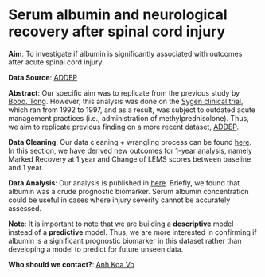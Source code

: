 
# Serum albumin and neurological recovery after spinal cord injury


**Aim**: To investigate if albumin is significantly associated with outcomes after acute spinal cord injury. 

**Data Source**: [ADDEP](https://www.icpsr.umich.edu/icpsrweb/ADDEP/studies/36724)

**Abstract**: Our specific aim was to replicate from the previous study by [Bobo, Tong](https://journals.sagepub.com/doi/pdf/10.1177/1545968317746781). However, this analysis was done on the [Sygen clinical trial](https://journals.lww.com/spinejournal/Fulltext/2001/12151/The_Sygen__Multicenter_Acute_Spinal_Cord_Injury.15.aspx), which ran from 1992 to 1997, and as a result, was subject to outdated acute management practices (i.e., administration of methylprednisolone). Thus, we aim to replicate previous finding on a more recent dataset, [ADDEP](https://www.icpsr.umich.edu/icpsrweb/ADDEP/studies/36724). 

**Data Cleaning**: Our data cleaning + wrangling process can be found [here](https://github.com/AnhKhoaVo/ADDEP/blob/master/ADDEP_Clean_Analysis.R). In this section, we have derived new outcomes for 1-year analysis, namely Marked Recovery at 1 year and Change of LEMS scores between baseline and 1 year. 

**Data Analysis**: Our analysis is published in [here](https://rpubs.com/AnhKhoaVo/586028). Briefly, we found that albumin was a crude prognostic biomarker. Serum albumin concentration could be useful in cases where injury severity cannot be accurately assessed.

**Note**: It is important to note that we are building a **descriptive** model instead of a **predictive** model. Thus, we are more interested in confirming if albumin is a significant prognostic biomarker in this dataset rather than developing a model to predict for future unseen data. 


**Who should we contact?**: [Anh Koa Vo](mailto:anhkhoa.vo@email.kpu.ca?subject=GitHub:%20Vo%20et%20al,%202020.%20Spinal%20Cord)
